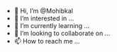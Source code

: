- 👋 Hi, I’m @Mohibkal
- 👀 I’m interested in ...
- 🌱 I’m currently learning ...
- 💞️ I’m looking to collaborate on ...
- 📫 How to reach me ...

<!---
Mohibkal/Mohibkal is a ✨ special ✨ repository because its `README.md` (this file) appears on your GitHub profile.
You can click the Preview link to take a look at your changes.
--->
